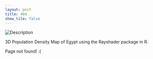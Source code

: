 ```yaml
---
layout: post
title: 404
show_tile: false
---
```

<div class="image-wrapper">
    <img src="/assets/images/egyptR.png" class="your-image-class" alt="Description">
    <p class="your-caption-class">3D Population Density Map of Egypt using the Rayshader package in R.</p>
</div>
Page not found! :(